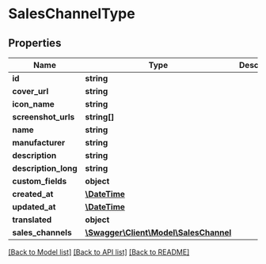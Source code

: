 # SalesChannelType

## Properties
Name | Type | Description | Notes
------------ | ------------- | ------------- | -------------
**id** | **string** |  | [optional] 
**cover_url** | **string** |  | [optional] 
**icon_name** | **string** |  | [optional] 
**screenshot_urls** | **string[]** |  | [optional] 
**name** | **string** |  | 
**manufacturer** | **string** |  | [optional] 
**description** | **string** |  | [optional] 
**description_long** | **string** |  | [optional] 
**custom_fields** | **object** |  | [optional] 
**created_at** | [**\DateTime**](\DateTime.md) |  | 
**updated_at** | [**\DateTime**](\DateTime.md) |  | [optional] 
**translated** | **object** |  | [optional] 
**sales_channels** | [**\Swagger\Client\Model\SalesChannel**](SalesChannel.md) |  | [optional] 

[[Back to Model list]](../../README.md#documentation-for-models) [[Back to API list]](../../README.md#documentation-for-api-endpoints) [[Back to README]](../../README.md)

